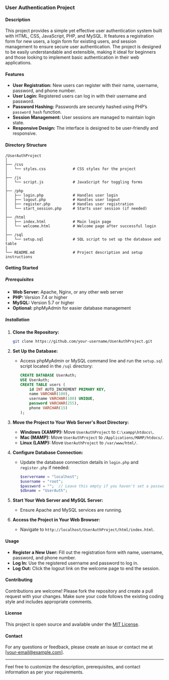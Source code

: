 ### User Authentication Project

#### Description

This project provides a simple yet effective user authentication system built with HTML, CSS, JavaScript, PHP, and MySQL. It features a registration form for new users, a login form for existing users, and session management to ensure secure user authentication. The project is designed to be easily understandable and extensible, making it ideal for beginners and those looking to implement basic authentication in their web applications.

#### Features

- **User Registration:** New users can register with their name, username, password, and phone number.
- **User Login:** Registered users can log in with their username and password.
- **Password Hashing:** Passwords are securely hashed using PHP’s `password_hash` function.
- **Session Management:** User sessions are managed to maintain login state.
- **Responsive Design:** The interface is designed to be user-friendly and responsive.

#### Directory Structure

```
/UserAuthProject
│
├── /css
│   └── styles.css            # CSS styles for the project
│
├── /js
│   └── script.js             # JavaScript for toggling forms
│
├── /php
│   ├── login.php             # Handles user login
│   ├── logout.php            # Handles user logout
│   ├── register.php          # Handles user registration
│   └── start_session.php     # Starts user session (if needed)
│
├── /html
│   ├── index.html            # Main login page
│   └── welcome.html          # Welcome page after successful login
│
├── /sql
│   └── setup.sql             # SQL script to set up the database and table
│
└── README.md                 # Project description and setup instructions
```

#### Getting Started

##### Prerequisites

- **Web Server:** Apache, Nginx, or any other web server
- **PHP:** Version 7.4 or higher
- **MySQL:** Version 5.7 or higher
- **Optional:** phpMyAdmin for easier database management

##### Installation

1. **Clone the Repository:**
   ```sh
   git clone https://github.com/your-username/UserAuthProject.git
   ```

2. **Set Up the Database:**
   - Access phpMyAdmin or MySQL command line and run the `setup.sql` script located in the `/sql` directory:
     ```sql
     CREATE DATABASE UserAuth;
     USE UserAuth;
     CREATE TABLE users (
         id INT AUTO_INCREMENT PRIMARY KEY,
         name VARCHAR(100),
         username VARCHAR(100) UNIQUE,
         password VARCHAR(255),
         phone VARCHAR(15)
     );
     ```

3. **Move the Project to Your Web Server's Root Directory:**
   - **Windows (XAMPP):** Move `UserAuthProject` to `C:\xampp\htdocs\`.
   - **Mac (MAMP):** Move `UserAuthProject` to `/Applications/MAMP/htdocs/`.
   - **Linux (LAMP):** Move `UserAuthProject` to `/var/www/html/`.

4. **Configure Database Connection:**
   - Update the database connection details in `login.php` and `register.php` if needed:
     ```php
     $servername = "localhost";
     $username = "root";
     $password = "";  // Leave this empty if you haven't set a password for MySQL
     $dbname = "UserAuth";
     ```

5. **Start Your Web Server and MySQL Server:**
   - Ensure Apache and MySQL services are running.

6. **Access the Project in Your Web Browser:**
   - Navigate to `http://localhost/UserAuthProject/html/index.html`.

#### Usage

- **Register a New User:** Fill out the registration form with name, username, password, and phone number.
- **Log In:** Use the registered username and password to log in.
- **Log Out:** Click the logout link on the welcome page to end the session.

#### Contributing

Contributions are welcome! Please fork the repository and create a pull request with your changes. Make sure your code follows the existing coding style and includes appropriate comments.

#### License

This project is open source and available under the [MIT License](LICENSE).

#### Contact

For any questions or feedback, please create an issue or contact me at [your-email@example.com].

---

Feel free to customize the description, prerequisites, and contact information as per your requirements.
